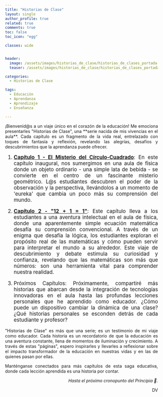 ```yaml
---
title: "Historias de Clase"
layout: single
author_profile: true
related: true
comments: true
toc: false
toc_icon: "egg"

classes: wide


header:
  image: /assets/images/historias_de_clase/historias_de_clases_portada.png
  teaser: /assets/images/historias_de_clase/historias_de_clases_portada.png

categories:
  - Historias de Clase

tags:
  - Educación
  - Aprendanza
  - Aprendizaje
  - Enseñanza

---
```

<div align="justify" markdown="1">
¡Bienvenid@s a un viaje único en el corazón de la educación! Me emociona presentarles "Historias de Clase", una **serie nacida de mis vivencias en el aula**. Cada capítulo es un fragmento de la vida real, entrelazado con toques de fantasía y reflexión, revelando las alegrías, desafíos y descubrimientos que la aprendanza puede ofrecer.

<div markdown="1" style = "font-size: 1.2em;">

1. [**Capítulo 1 - El Misterio del Círculo-Cuadrado**](https://daniavm.github.io/historias%20de%20clase/el-circulo-cuadrado/):
  En este capítulo inaugural, nos sumergimos en una aula de física donde un objeto ordinario - una simple lata de bebida - se convierte en el centro de un fascinante misterio geométrico. L@s estudiantes descubren el poder de la observación y la perspectiva, llevándolos a un momento de 'eureka' que cambia un poco más su comprensión del mundo.
  
2. [**Capítulo 2 - "12 + 1 = 1"**](https://daniavm.github.io/historias%20de%20clase/12_mas_1_es_1/): Este capítulo lleva a los estudiantes a una aventura intelectual en el aula de física, donde una aparentemente simple ecuación matemática desafía su comprensión convencional. A través de un enigma que desafía la lógica, los estudiantes exploran el propósito real de las matemáticas y cómo pueden servir para interpretar el mundo a su alrededor. Este viaje de descubrimiento y debate estimula su curiosidad y confianza, revelando que las matemáticas son más que números: son una herramienta vital para comprender nuestra realidad.

3. Próximos Capítulos: 
  Próximamente, compartiré más historias que abarcan desde la integración de tecnologías innovadoras en el aula hasta las profundas lecciones personales que he aprendido como educador. ¿Cómo puede un dispositivo cambiar la dinámica de una clase? ¿Qué historias personales se esconden detrás de cada estudiante y profesor?

</div>

"Historias de Clase" es más que una serie; es un testimonio de mi viaje como educador. Cada historia es un recordatorio de que la educación es una aventura constante, llena de momentos de iluminación y crecimiento. A través de estas "páginas", espero inspirarles y llevarles a reflexionar sobre el impacto transformador de la educación en nuestras vidas y en las de quienes pasan por ellas.

Manténganse conectados para más capítulos de esta saga educativa, donde cada lección aprendida es una historia por contar.

<div align="right" markdown="1">

_Hasta el próximo cronopunto del Principia 🥚._

DV

</div>

</div>
